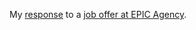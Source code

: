 My [response](https://staging.johndoesit.be/epic) to a [job offer at EPIC Agency](https://www.epic.net/fr/job/medior-front-end-developer/).
